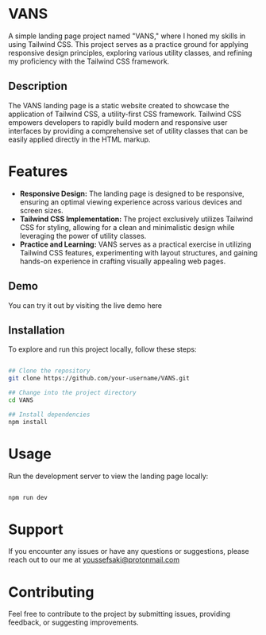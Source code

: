 
# VANS 

A simple landing page project named "VANS," where I honed my skills in using Tailwind CSS. This project serves as a practice ground for applying responsive design principles, exploring various utility classes, and refining my proficiency with the Tailwind CSS framework.

## Description

The VANS landing page is a static website created to showcase the application of Tailwind CSS, a utility-first CSS framework. Tailwind CSS empowers developers to rapidly build modern and responsive user interfaces by providing a comprehensive set of utility classes that can be easily applied directly in the HTML markup.

# Features

- **Responsive Design:** The landing page is designed to be responsive, ensuring an optimal viewing experience across various devices and screen sizes.
- **Tailwind CSS Implementation:** The project exclusively utilizes Tailwind CSS for styling, allowing for a clean and minimalistic design while leveraging the power of utility classes.
- **Practice and Learning:** VANS serves as a practical exercise in utilizing Tailwind CSS features, experimenting with layout structures, and gaining hands-on experience in crafting visually appealing web pages.

## Demo 

You can try it out by visiting the live demo <a href='https://youssefsaki.github.io/Vans/' style='text-decoration: none'>here</a>

## Installation 

To explore and run this project locally, follow these steps:

```bash

## Clone the repository
git clone https://github.com/your-username/VANS.git

## Change into the project directory
cd VANS

## Install dependencies
npm install

```

# Usage

Run the development server to view the landing page locally:

```bash 

npm run dev

```

# Support 

If you encounter any issues or have any questions or suggestions, please reach out to our me at youssefsaki@protonmail.com 

# Contributing 

Feel free to contribute to the project by submitting issues, providing feedback, or suggesting improvements.



